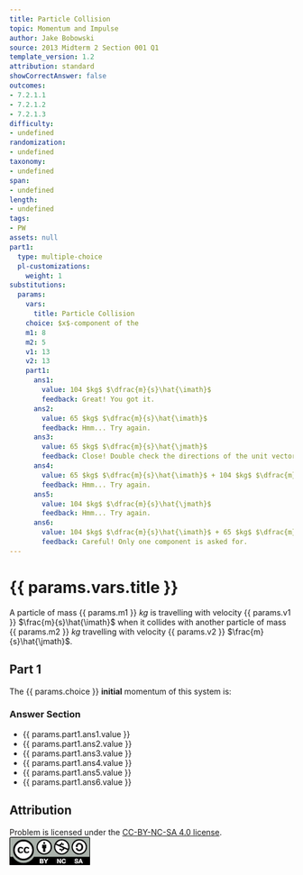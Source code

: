 ```yaml
---
title: Particle Collision
topic: Momentum and Impulse
author: Jake Bobowski
source: 2013 Midterm 2 Section 001 Q1
template_version: 1.2
attribution: standard
showCorrectAnswer: false
outcomes:
- 7.2.1.1
- 7.2.1.2
- 7.2.1.3
difficulty:
- undefined
randomization:
- undefined
taxonomy:
- undefined
span:
- undefined
length:
- undefined
tags:
- PW
assets: null
part1:
  type: multiple-choice
  pl-customizations:
    weight: 1
substitutions:
  params:
    vars:
      title: Particle Collision
    choice: $x$-component of the
    m1: 8
    m2: 5
    v1: 13
    v2: 13
    part1:
      ans1:
        value: 104 $kg$ $\dfrac{m}{s}\hat{\imath}$
        feedback: Great! You got it.
      ans2:
        value: 65 $kg$ $\dfrac{m}{s}\hat{\imath}$
        feedback: Hmm... Try again.
      ans3:
        value: 65 $kg$ $\dfrac{m}{s}\hat{\jmath}$
        feedback: Close! Double check the directions of the unit vectors.
      ans4:
        value: 65 $kg$ $\dfrac{m}{s}\hat{\imath}$ + 104 $kg$ $\dfrac{m}{s}\hat{\jmath}$
        feedback: Hmm... Try again.
      ans5:
        value: 104 $kg$ $\dfrac{m}{s}\hat{\jmath}$
        feedback: Hmm... Try again.
      ans6:
        value: 104 $kg$ $\dfrac{m}{s}\hat{\imath}$ + 65 $kg$ $\dfrac{m}{s}\hat{\jmath}$
        feedback: Careful! Only one component is asked for.
---
```

# {{ params.vars.title }}
A particle of mass {{ params.m1 }} $kg$ is travelling with velocity {{ params.v1 }} $\frac{m}{s}\hat{\imath}$ when it collides with another particle of mass {{ params.m2 }} $kg$ travelling with velocity {{ params.v2 }} $\frac{m}{s}\hat{\jmath}$.

## Part 1

The {{ params.choice }} **initial** momentum of this system is:

### Answer Section

- {{ params.part1.ans1.value }}
- {{ params.part1.ans2.value }}
- {{ params.part1.ans3.value }}
- {{ params.part1.ans4.value }}
- {{ params.part1.ans5.value }}
- {{ params.part1.ans6.value }}

## Attribution

Problem is licensed under the [CC-BY-NC-SA 4.0 license](https://creativecommons.org/licenses/by-nc-sa/4.0/).<br> ![The Creative Commons 4.0 license requiring attribution-BY, non-commercial-NC, and share-alike-SA license.](https://raw.githubusercontent.com/firasm/bits/master/by-nc-sa.png)